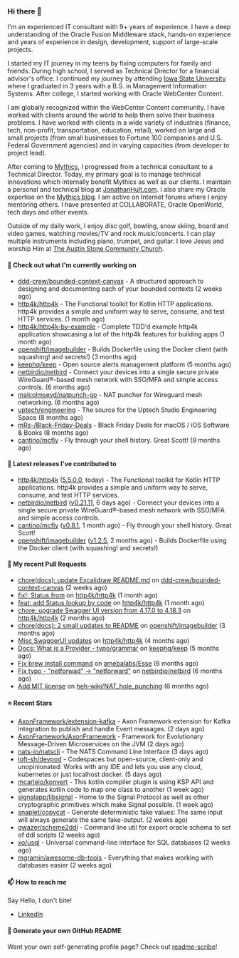 ### Hi there 👋

I'm an experienced IT consultant with 9+ years of experience. I have a deep understanding of the Oracle Fusion Middleware stack, hands-on experience and years of experience in design, development, support of large-scale projects.

I started my IT journey in my teens by fixing computers for family and friends. During high school, I served as Technical Director for a financial advisor's office. I continued my journey by attending [Iowa State University](iastate.edu) where I graduated in 3 years with a B.S. in Management Information Systems. After college, I started working with Oracle WebCenter Content.

I am globally recognized within the WebCenter Content community. I have worked with clients around the world to help them solve their business problems. I have worked with clients in a wide variety of industries (finance, tech, non-profit, transportation, education, retail), worked on large and small projects (from small businesses to Fortune 100 companies and U.S. Federal Government agencies) and in varying capacities (from developer to project lead).

After coming to [Mythics](https://www.mythics.com/), I progressed from a technical consultant to a Technical Director. Today, my primary goal is to manage technical innovations which internally benefit Mythics as well as our clients. I maintain a personal and technical blog at [JonathanHult.com](https://jonathanhult.com). I also share my Oracle expertise on the [Mythics blog](https://www.mythics.com/about/blog/). I am active on Internet forums where I enjoy mentoring others. I have presented at COLLABORATE, Oracle OpenWorld, tech days and other events.

Outside of my daily work, I enjoy disc golf, bowling, snow skiing, board and video games, watching movies/TV and rock music/concerts. I can play multiple instruments including piano, trumpet, and guitar. I love Jesus and worship Him at [The Austin Stone Community Church](https://austinstone.org/).

#### 👷 Check out what I'm currently working on

- [ddd-crew/bounded-context-canvas](https://github.com/ddd-crew/bounded-context-canvas) - A structured approach to designing and documenting each of your bounded contexts (2 weeks ago)
- [http4k/http4k](https://github.com/http4k/http4k) - The Functional toolkit for Kotlin HTTP applications. http4k provides a simple and uniform way to serve, consume, and test HTTP services. (1 month ago)
- [http4k/http4k-by-example](https://github.com/http4k/http4k-by-example) - Complete TDD&#39;d example http4k application showcasing a lot of the http4k features for building apps (1 month ago)
- [openshift/imagebuilder](https://github.com/openshift/imagebuilder) - Builds Dockerfile using the Docker client (with squashing! and secrets!) (3 months ago)
- [keephq/keep](https://github.com/keephq/keep) - Open source alerts management platform (5 months ago)
- [netbirdio/netbird](https://github.com/netbirdio/netbird) - Connect your devices into a single secure private WireGuard®-based mesh network with SSO/MFA and simple access controls. (6 months ago)
- [malcolmseyd/natpunch-go](https://github.com/malcolmseyd/natpunch-go) - NAT puncher for Wireguard mesh networking. (6 months ago)
- [uptech/engineering](https://github.com/uptech/engineering) - The source for the Uptech Studio Engineering Space (8 months ago)
- [mRs-/Black-Friday-Deals](https://github.com/mRs-/Black-Friday-Deals) - Black Friday Deals for macOS / iOS Software &amp; Books (8 months ago)
- [cantino/mcfly](https://github.com/cantino/mcfly) - Fly through your shell history. Great Scott! (9 months ago)

#### 🔭 Latest releases I've contributed to

- [http4k/http4k](https://github.com/http4k/http4k) ([5.5.0.0](https://github.com/http4k/http4k/releases/tag/5.5.0.0), today) - The Functional toolkit for Kotlin HTTP applications. http4k provides a simple and uniform way to serve, consume, and test HTTP services.
- [netbirdio/netbird](https://github.com/netbirdio/netbird) ([v0.21.11](https://github.com/netbirdio/netbird/releases/tag/v0.21.11), 6 days ago) - Connect your devices into a single secure private WireGuard®-based mesh network with SSO/MFA and simple access controls.
- [cantino/mcfly](https://github.com/cantino/mcfly) ([v0.8.1](https://github.com/cantino/mcfly/releases/tag/v0.8.1), 1 month ago) - Fly through your shell history. Great Scott!
- [openshift/imagebuilder](https://github.com/openshift/imagebuilder) ([v1.2.5](https://github.com/openshift/imagebuilder/releases/tag/v1.2.5), 2 months ago) - Builds Dockerfile using the Docker client (with squashing! and secrets!)

#### 🔨 My recent Pull Requests

- [chore(docs): update Excalidraw README.md](https://github.com/ddd-crew/bounded-context-canvas/pull/47) on [ddd-crew/bounded-context-canvas](https://github.com/ddd-crew/bounded-context-canvas) (2 weeks ago)
- [fix!: Status.from](https://github.com/http4k/http4k/pull/920) on [http4k/http4k](https://github.com/http4k/http4k) (1 month ago)
- [feat: add Status lookup by code](https://github.com/http4k/http4k/pull/918) on [http4k/http4k](https://github.com/http4k/http4k) (1 month ago)
- [chore: upgrade Swagger UI version from 4.17.0 to 4.18.3](https://github.com/http4k/http4k/pull/903) on [http4k/http4k](https://github.com/http4k/http4k) (2 months ago)
- [chore(docs): 2 small updates to README](https://github.com/openshift/imagebuilder/pull/253) on [openshift/imagebuilder](https://github.com/openshift/imagebuilder) (3 months ago)
- [Misc SwaggerUI updates](https://github.com/http4k/http4k/pull/864) on [http4k/http4k](https://github.com/http4k/http4k) (4 months ago)
- [Docs: What is a Provider - typo/grammar](https://github.com/keephq/keep/pull/44) on [keephq/keep](https://github.com/keephq/keep) (5 months ago)
- [Fix brew install command](https://github.com/amebalabs/Esse/pull/18) on [amebalabs/Esse](https://github.com/amebalabs/Esse) (6 months ago)
- [Fix typo - &#34;netforwad&#34; -&gt; &#34;netforward&#34;](https://github.com/netbirdio/netbird/pull/647) on [netbirdio/netbird](https://github.com/netbirdio/netbird) (6 months ago)
- [Add MIT license](https://github.com/heh-wiki/NAT_hole_punching/pull/3) on [heh-wiki/NAT_hole_punching](https://github.com/heh-wiki/NAT_hole_punching) (6 months ago)

#### ⭐ Recent Stars

- [AxonFramework/extension-kafka](https://github.com/AxonFramework/extension-kafka) - Axon Framework extension for Kafka integration to publish and handle Event messages. (2 days ago)
- [AxonFramework/AxonFramework](https://github.com/AxonFramework/AxonFramework) - Framework for Evolutionary Message-Driven Microservices on the JVM (2 days ago)
- [nats-io/natscli](https://github.com/nats-io/natscli) - The NATS Command Line Interface (3 days ago)
- [loft-sh/devpod](https://github.com/loft-sh/devpod) - Codespaces but open-source, client-only and unopinionated: Works with any IDE and lets you use any cloud, kubernetes or just localhost docker. (5 days ago)
- [mcarleio/konvert](https://github.com/mcarleio/konvert) - This kotlin compiler plugin is using KSP API and generates kotlin code to map one class to another (1 week ago)
- [signalapp/libsignal](https://github.com/signalapp/libsignal) - Home to the Signal Protocol as well as other cryptographic primitives which make Signal possible. (1 week ago)
- [snaplet/copycat](https://github.com/snaplet/copycat) - Generate deterministic fake values: The same input will always generate the same fake-output. (2 weeks ago)
- [qwazer/scheme2ddl](https://github.com/qwazer/scheme2ddl) -  Command line util for export oracle schema to set of ddl scripts (2 weeks ago)
- [xo/usql](https://github.com/xo/usql) - Universal command-line interface for SQL databases (2 weeks ago)
- [mgramin/awesome-db-tools](https://github.com/mgramin/awesome-db-tools) - Everything that makes working with databases easier (2 weeks ago)

#### 📫 How to reach me

Say Hello, I don't bite!

- [LinkedIn](https://www.linkedin.com/in/jonathanhult)

#### 📖 Generate your own GitHub README

Want your own self-generating profile page? Check out [readme-scribe](https://github.com/muesli/readme-scribe)!
